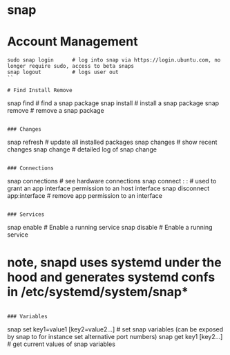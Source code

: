 # snap

# Account Management
```
sudo snap login      # log into snap via https://login.ubuntu.com, no longer require sudo, access to beta snaps
snap logout          # logs user out
``

# Find Install Remove
```
snap find <search-text>         # find a snap package
snap install <package-name>     # install a snap package
snap remove <package-name>      # remove a snap package
```

### Changes
```
snap refresh               # update all installed packages
snap changes               # show recent changes
snap change <id>           # detailed log of snap change
```

### Connections
```
snap connections                                    # see hardware connections
snap connect <app>:<interface> :<host-interface>    # used to grant an app interface permission to an host interface
snap disconnect app:interface                       # remove app permission to an interface
```

### Services
```
snap enable <service>              # Enable a running service
snap disable <service>             # Enable a running service

# note, snapd uses systemd under the hood and generates systemd confs in /etc/systemd/system/snap*
```

### Variables
```
snap set <snap-name> key1=value1 [key2=value2...]      # set snap variables (can be exposed by snap to for instance set alternative port numbers)
snap get <snap-name> key1 [key2...]                    # get current values of snap variables
```
